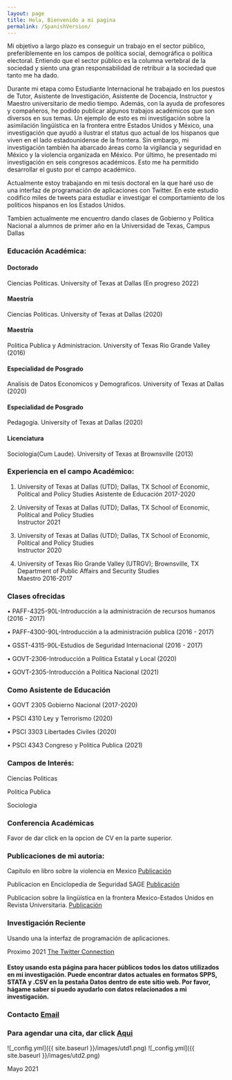 ```yaml
---
layout: page
title: Hola, Bienvenido a mi pagina
permalink: /SpanishVersion/
---
```


Mi objetivo a largo plazo es conseguir un trabajo en el sector público, preferiblemente en los campos de política social, demográfica o política electoral. Entiendo que el sector público es la columna vertebral de la sociedad y siento una gran responsabilidad de retribuir a la sociedad que tanto me ha dado.

Durante mi etapa como Estudiante Internacional he trabajado en los puestos de Tutor, Asistente de Investigación, Asistente de Docencia, Instructor y Maestro universitario de medio tiempo. Además, con la ayuda de profesores y compañeros, he podido publicar algunos trabajos académicos que son diversos en sus temas. Un ejemplo de esto es mi investigación sobre la asimilación lingüística en la frontera entre Estados Unidos y México, una investigación que ayudó a ilustrar el status quo actual de los hispanos que viven en el lado estadounidense de la frontera. Sin embargo, mi investigación también ha abarcado áreas como la vigilancia y seguridad en México y la violencia organizada en México. Por último, he presentado mi investigación en seis congresos académicos. Esto me ha permitido desarrollar el gusto por el campo académico.

Actualmente estoy trabajando en mi tesis doctoral en la que haré uso de una interfaz de programación de aplicaciones con Twitter. En este estudio codifico miles de tweets para estudiar e investigar el comportamiento de los políticos hispanos en los Estados Unidos.


Tambien actualmente me encuentro dando clases de Gobierno y Politica Nacional a alumnos de primer año en la Universidad de Texas, Campus Dallas


### Educación Académica:

#### Doctorado
Ciencias Politicas. University of Texas at Dallas (En progreso 2022)

#### Maestría
Ciencias Politicas. University of Texas at Dallas (2020)

#### Maestría
Politica Publica y Administracion. University of Texas Rio Grande Valley (2016)

#### Especialidad de Posgrado
Analisis de Datos Economicos y Demograficos. University of Texas at Dallas (2020)

#### Especialidad de Posgrado
Pedagogía. University of Texas at Dallas (2020)

#### Licenciatura
Sociologia(Cum Laude). University of Texas at Brownsville (2013)

### Experiencia en el campo Académico:

1. University of Texas at Dallas (UTD); Dallas, TX School of Economic, Political and Policy Studies
Asistente de Educación    2017-2020
 
2. University of Texas at Dallas (UTD); Dallas, TX School of Economic, Political and Policy Studies          
Instructor         2021

3. University of Texas at Dallas (UTD); Dallas, TX School of Economic, Political and Policy Studies          
Instructor         2020 
 
4. University of Texas Rio Grande Valley (UTRGV); Brownsville, TX Department of Public Affairs and Security Studies  
Maestro         2016-2017 
 
### Clases ofrecidas   

• PAFF-4325-90L-Introducción a la administración de recursos humanos  (2016 - 2017) 

• PAFF-4300-90L-Introducción a la administración publica              (2016 - 2017) 

• GSST-4315-90L-Estudios de Seguridad Internacional                   (2016 - 2017) 

• GOVT-2306-Introducción a Politica Estatal y Local                   (2020) 

• GOVT-2305-Introducción a Politica Nacional                          (2021) 


### Como Asistente de Educación

• GOVT 2305 Gobierno Nacional             (2017-2020)

• PSCI 4310 Ley y Terrorismo              (2020) 

• PSCI 3303 Libertades Civiles            (2020) 

• PSCI 4343 Congreso y Politica Publica   (2021) 


### Campos de Interés:
Ciencias Politicas 

Politica Publica

Sociologia

### Conferencia Académicas
Favor de dar click en la opcion de CV en la parte superior.

### Publicaciones de mi autoria:

Capitulo en libro sobre la violencia en Mexico
[Publicación](https://read.amazon.com/kp/embed?asin=B07S5XFNKP&preview=newtab&linkCode=kpe&ref_=cm_sw_r_kb_dp_X2NuFbJJZDT1A)

Publicacion en Enciclopedia de Seguridad SAGE
[Publicación](/images/MexicoSagePublication.pdf)

Publicacion sobre la lingüística en la frontera Mexico-Estados Unidos en Revista Universitaria. 
[Publicación](/images/SpanishSpeakingInstitutionsandLanguageAssimilationintheRioGrandeValley.pdf)

### Investigación Reciente
Usando una la interfaz de programación de aplicaciones.

Proximo 2021
[The Twitter Connection](/images/TwitterConnection.pdf)


#### Estoy usando esta página para hacer públicos todos los datos utilizados en mi investigación. Puede encontrar datos actuales en formatos SPPS, STATA y .CSV en la pestaña Datos dentro de este sitio web. Por favor, hágame saber si puedo ayudarlo con datos relacionados a mi investigación.

### Contacto [Email](mailto:cxg172030@utdallas.edu)
### Para agendar una cita, dar click [Aqui](https://calendly.com/cxg172030/meetcarlos)

![_config.yml]({{ site.baseurl }}/images/utd1.png)
![_config.yml]({{ site.baseurl }}/images/utd2.png)

Mayo 2021
